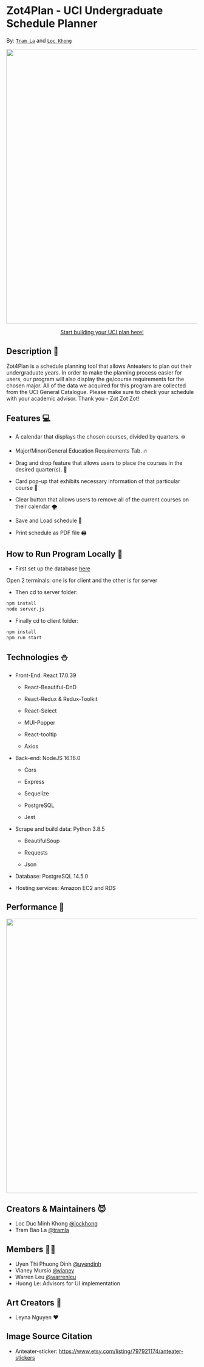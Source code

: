 # **Zot4Plan - UCI Undergraduate Schedule Planner**

By: [`Tram La`](https://www.linkedin.com/in/tram-la-680417200/) and [`Loc Khong`](https://www.linkedin.com/in/lockhong/)

<p align="center">
    <img src="https://user-images.githubusercontent.com/48174888/195689214-5270340e-8351-4bb4-ab3c-dfc8d96aa5ad.png" width="720" />
</p>


<div align="center">

[Start building your UCI plan here!](https://www.zot4plan.com)

</div>


## **Description** 📖

Zot4Plan is a schedule planning tool that allows Anteaters to plan out their undergraduate years. In order to make the planning process easier for users, our program will also display the ge/course requirements for the chosen major. All of the data we acquired for this program are collected from the UCI General Catalogue. Please make sure to check your schedule with your academic advisor. Thank you - Zot Zot Zot!


## **Features** 💻

* A calendar that displays the chosen courses, divided by quarters. ❄️

* Major/Minor/General Education Requirements Tab. 🔥

* Drag and drop feature that allows users to place the courses in the desired quarter(s). 💖

* Card pop-up that exhibits necessary information of that particular course 🍭

* Clear button that allows users to remove all of the current courses on their calendar 🌪️

* Save and Load schedule 🍶
   
* Print schedule as PDF file  🖨️


## **How to Run Program Locally** 🏃

* First set up the database [here](https://github.com/zot4plan/database)

Open 2 terminals: one is for client and the other is for server
* Then cd to server folder: 

```sh
npm install 
node server.js
```

* Finally cd to client folder: 

```sh
npm install
npm run start
```

## **Technologies** ⛄

* Front-End: React 17.0.39

    - React-Beautiful-DnD

    - React-Redux & Redux-Toolkit

    - React-Select

    - MUI-Popper

    - React-tooltip

    - Axios 

* Back-end: NodeJS 16.16.0

    - Cors

    - Express

    - Sequelize

    - PostgreSQL
    
    - Jest
    
* Scrape and build data: Python 3.8.5

    - BeautifulSoup

    - Requests

    - Json

* Database: PostgreSQL 14.5.0

* Hosting services: Amazon EC2 and RDS


## **Performance** 🚀

<p align="center">

<img src="https://user-images.githubusercontent.com/48174888/166165232-0a0a871b-cab5-4d87-8b4d-d821d2691860.jpg" width="720"/> 

</p>


## **Creators & Maintainers** 😈

- Loc Duc Minh Khong [@lockhong](https://www.linkedin.com/in/lockhong/)
- Tram Bao La [@tramla](https://www.linkedin.com/in/tram-la-680417200/)


## **Members** 👨‍💻

- Uyen Thi Phuong Dinh [@uyendinh]()
- Vianey Mursio [@vianey]()
- Warren Leu [@warrenleu]()
- Huong Le: Advisors for UI implementation


## **Art Creators** 🎨

- Leyna Nguyen ♥️

## Image Source Citation

- Anteater-sticker: https://www.etsy.com/listing/797921174/anteater-stickers
